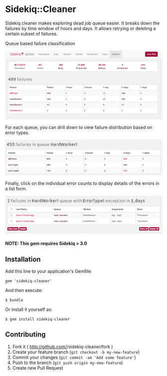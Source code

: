 # Sidekiq::Cleaner

Sidekiq cleaner makes exploring dead job queue easier. It breaks down
the failures by time window of hours and days. It allows retrying
or deleting a certain subset of failures.

Queue based failure classification

![Sidekiq Cleaner](Demo1.png)

For each queue, you can drill down to view failure distribution based on
error types.

![Sidekiq Cleaner](Demo2.png)

Finally, click on the individual error counts to display details of the
errors in a list form.

![Sidekiq Cleaner](Demo3.png)

#### NOTE: This gem requires Sidekiq > 3.0

## Installation

Add this line to your application's Gemfile:

    gem 'sidekiq-cleaner'

And then execute:

    $ bundle

Or install it yourself as:

    $ gem install sidekiq-cleaner

## Contributing

1. Fork it ( http://github.com/<my-github-username>/sidekiq-cleaner/fork )
2. Create your feature branch (`git checkout -b my-new-feature`)
3. Commit your changes (`git commit -am 'Add some feature'`)
4. Push to the branch (`git push origin my-new-feature`)
5. Create new Pull Request
